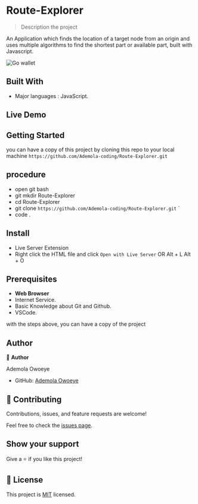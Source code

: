 # Route-Explorer

> Description the project

An Application which finds the location of a target node from an origin and uses multiple algorithms to find the shortest part or available part, built with Javascript.

![Go wallet](https://github.com/Ademola-coding/Go-wallet/a915e-dc0f4148439c)

<!--! ## Video Description

[Click for video](https://www.loom.com/share/d0dda22683a84c0eac3977a94fc38af3) -->

## Built With

- Major languages : JavaScript.

## Live Demo

<!--! [kindly view](https://deluxe-pastelito-851812.netlify.app/)  -->

## Getting Started

you can have a copy of this project by cloning this repo to your local machine
`https://github.com/Ademola-coding/Route-Explorer.git`

## procedure
- open git bash
- git mkdir Route-Explorer
- cd Route-Explorer
- git clone `https://github.com/Ademola-coding/Route-Explorer.git` `
- code .

## Install
 
 - Live Server Extension
 - Right click the HTML file and click `Open with Live Server` OR Alt + L Alt + O


## Prerequisites

- **Web Browser**
- Internet Service. 
- Basic Knowledge about Git and Github.
- VSCode.
 
with the steps above, you can have a copy of the project 

## Author

👤 **Author**

Ademola Owoeye
- GitHub: [Ademola Owoeye](https://github.com/Ademola-coding)

## 🤝 Contributing

Contributions, issues, and feature requests are welcome!

Feel free to check the [issues page](../../issues/).

## Show your support

Give a ⭐️ if you like this project!

## 📝 License

This project is [MIT](./LICENSE) licensed.

